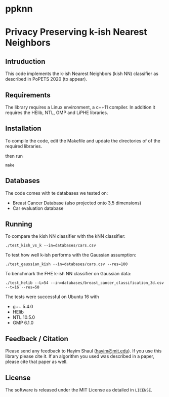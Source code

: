 # ppknn
Privacy Preserving k-ish Nearest Neighbors
===

Intruduction
---

This code implements the k-ish Nearest Neighbors (kish NN) classifier as described in PoPETS 2020 (to appear).

Requirements
---
The library requires a Linux environment, a c++11 compiler. In addition it requires the HElib, NTL, GMP and LiPHE libraries.

Installation
---
To compile the code, edit the Makefile and update the directories of of the required libraries.

then run
```
make
```

Databases
---
The code comes with te databases we tested on:
- Breast Cancer Database (also projected onto 3,5 dimensions)
- Car evaluation database


Running
---
To compare the kish NN classifier with the kNN classifier:

```
./test_kish_vs_k --in=databases/cars.csv
```

To test how well k-ish performs with the Gaussian assumption:
```
./test_gaussian_kish --in=databases/cars.csv --res=100
```


To benchmark the FHE k-ish NN classifier on Gaussian data:

```
./test_helib --L=54 --in=databases/breast_cancer_classification_3d.csv --t=16 --res=50
```



The tests were successful on Ubuntu 16 with
- g++ 5.4.0
- HElib
- NTL 10.5.0
- GMP 6.1.0



Feedback / Citation
---
Please send any feedback to Hayim Shaul (<hayim@mit.edu>).
If you use this library please cite it.
If an algorithm you used was described in a paper, please cite that paper as well.

License
---
The software is released under the MIT License as detailed in `LICENSE`.



